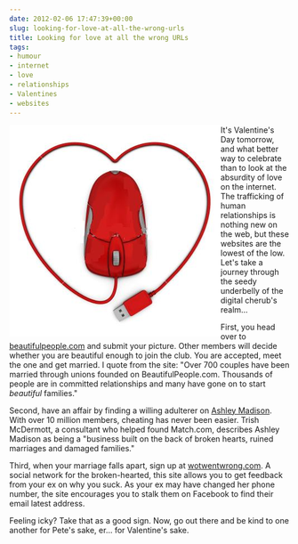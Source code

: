 ```yaml
---
date: 2012-02-06 17:47:39+00:00
slug: looking-for-love-at-all-the-wrong-urls
title: Looking for love at all the wrong URLs
tags:
- humour
- internet
- love
- relationships
- Valentines
- websites
---
```



<img align="left" src="/images/tumblr_lyu2plSVry1qfn08u.jpg">

It's Valentine's Day tomorrow, and what better way to celebrate than to look at the absurdity of love on the internet. The trafficking of human relationships is nothing new on the web, but these websites are the lowest of the low. Let's take a journey through the seedy underbelly of the digital cherub's realm…




First, you head over to [beautifulpeople.com](http://www.beautifulpeople.com) and submit your picture. Other members will decide whether you are beautiful enough to join the club. You are accepted, meet the one and get married. I quote from the site: "Over 700 couples have been married through unions founded on BeautifulPeople.com. Thousands of people are in committed relationships and many have gone on to start _beautiful_ families."




Second, have an affair by finding a willing adulterer on [Ashley Madison](http://www.ashleymadison.com/). With over 10 million members, cheating has never been easier. Trish McDermott, a consultant who helped found Match.com, describes Ashley Madison as being a "business built on the back of broken hearts, ruined marriages and damaged families."




Third, when your marriage falls apart, sign up at [wotwentwrong.com](http://wotwentwrong.com/). A social network for the broken-hearted, this site allows you to get feedback from your ex on why you suck. As your ex may have changed her phone number, the site encourages you to stalk them on Facebook to find their email latest address.




Feeling icky? Take that as a good sign. Now, go out there and be kind to one another for Pete's sake, er… for Valentine's sake.
